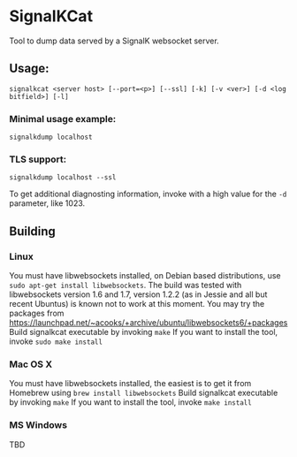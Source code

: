 # SignalKCat

Tool to dump data served by a SignalK websocket server.

## Usage:
```
signalkcat <server host> [--port=<p>] [--ssl] [-k] [-v <ver>] [-d <log bitfield>] [-l]
```

### Minimal usage example:
```
signalkdump localhost
```

### TLS support:
```
signalkdump localhost --ssl
```

To get additional diagnosting information, invoke with a high value for the ```-d``` parameter, like 1023.

## Building

### Linux
You must have libwebsockets installed, on Debian based distributions, use ```sudo apt-get install libwebsockets```.
The build was tested with libwebsockets version 1.6 and 1.7, version 1.2.2 (as in Jessie and all but recent Ubuntus) is known not to work at this moment. You may try the packages from https://launchpad.net/~acooks/+archive/ubuntu/libwebsockets6/+packages
Build signalkcat executable by invoking ```make```
If you want to install the tool, invoke ```sudo make install```

### Mac OS X
You must have libwebsockets installed, the easiest is to get it from Homebrew using ```brew install libwebsockets```
Build signalkcat executable by invoking ```make```
If you want to install the tool, invoke ```make install```

### MS Windows
TBD
